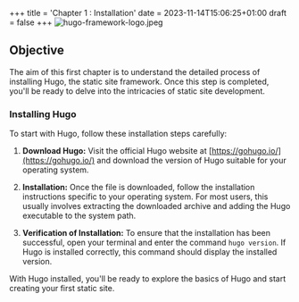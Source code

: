 +++
title = 'Chapter 1 : Installation'
date = 2023-11-14T15:06:25+01:00
draft = false
+++
![hugo-framework-logo.jpeg](/images/hugo-framework-logo.jpeg)

## Objective
The aim of this first chapter is to understand the detailed process of installing Hugo, the static site framework. Once this step is completed, you'll be ready to delve into the intricacies of static site development.

### Installing Hugo

To start with Hugo, follow these installation steps carefully:

1. **Download Hugo:** Visit the official Hugo website at [https://gohugo.io/](https://gohugo.io/) and download the version of Hugo suitable for your operating system.

2. **Installation:** Once the file is downloaded, follow the installation instructions specific to your operating system. For most users, this usually involves extracting the downloaded archive and adding the Hugo executable to the system path.

3. **Verification of Installation:** To ensure that the installation has been successful, open your terminal and enter the command `hugo version`. If Hugo is installed correctly, this command should display the installed version.

With Hugo installed, you'll be ready to explore the basics of Hugo and start creating your first static site.

